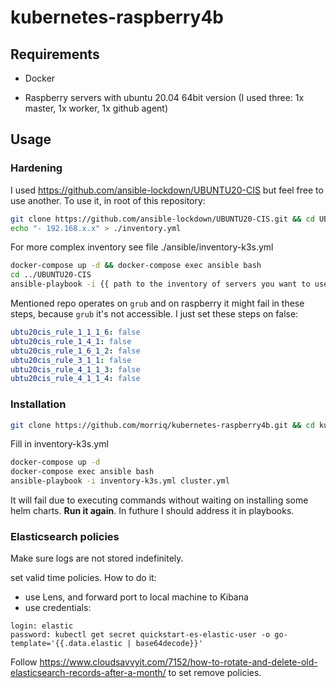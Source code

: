 # kubernetes-raspberry4b

## Requirements

- Docker

- Raspberry servers with ubuntu 20.04 64bit version (I used three: 1x master, 1x worker, 1x github agent)

## Usage

### Hardening

I used https://github.com/ansible-lockdown/UBUNTU20-CIS but feel free to use another.
To use it, in root of this repository:

```sh
git clone https://github.com/ansible-lockdown/UBUNTU20-CIS.git && cd UBUNTU20-CIS
echo "- 192.168.x.x" > ./inventory.yml
```

For more complex inventory see file ./ansible/inventory-k3s.yml

```sh
docker-compose up -d && docker-compose exec ansible bash
cd ../UBUNTU20-CIS
ansible-playbook -i {{ path to the inventory of servers you want to use }} {{ relative path to site.yml }}
```

Mentioned repo operates on `grub` and on raspberry it might fail in these steps, because `grub` it's not accessible.
I just set these steps on false:

```yaml
ubtu20cis_rule_1_1_1_6: false
ubtu20cis_rule_1_4_1: false
ubtu20cis_rule_1_6_1_2: false
ubtu20cis_rule_3_1_1: false
ubtu20cis_rule_4_1_1_3: false
ubtu20cis_rule_4_1_1_4: false
```

### Installation

```bash
git clone https://github.com/morriq/kubernetes-raspberry4b.git && cd kubernetes-raspberry4b
```

Fill in inventory-k3s.yml

```bash
docker-compose up -d
docker-compose exec ansible bash
ansible-playbook -i inventory-k3s.yml cluster.yml
```

It will fail due to executing commands without waiting on installing some helm charts. **Run it again**. In futhure I should address it in playbooks.

### Elasticsearch policies

Make sure logs are not stored indefinitely.

set valid time policies. How to do it:

- use Lens, and forward port to local machine to Kibana
- use credentials:

```text
login: elastic
password: kubectl get secret quickstart-es-elastic-user -o go-template='{{.data.elastic | base64decode}}'
```

Follow https://www.cloudsavvyit.com/7152/how-to-rotate-and-delete-old-elasticsearch-records-after-a-month/ to set remove policies.
